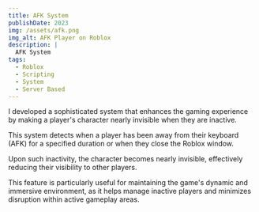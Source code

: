 ```yaml
---
title: AFK System
publishDate: 2023
img: /assets/afk.png
img_alt: AFK Player on Roblox
description: |
  AFK System
tags:
  - Roblox
  - Scripting
  - System
  - Server Based
---
```


I developed a sophisticated system that enhances the gaming experience by making a player's character nearly invisible when they are inactive. 

This system detects when a player has been away from their keyboard (AFK) for a specified duration or when they close the Roblox window. 

Upon such inactivity, the character becomes nearly invisible, effectively reducing their visibility to other players. 

This feature is particularly useful for maintaining the game's dynamic and immersive environment, as it helps manage inactive players and minimizes disruption within active gameplay areas.

